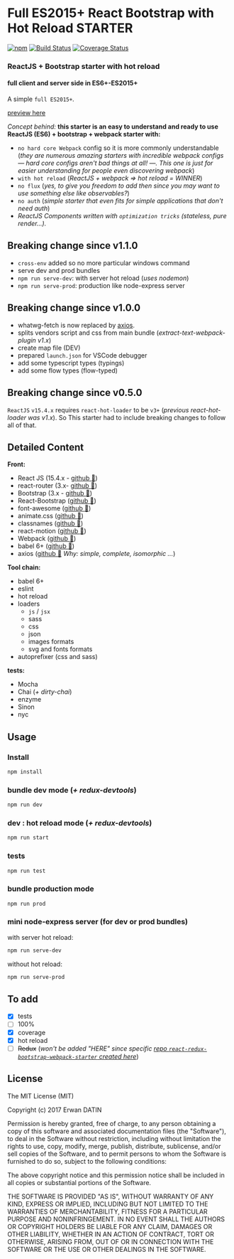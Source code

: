 Full ES2015+ React Bootstrap with Hot Reload STARTER
==========
[![npm](https://img.shields.io/npm/l/express.svg?maxAge=2592000)](https://github.com/MacKentoch/react-bootstrap-webpack-starter)
[![Build Status](https://travis-ci.org/MacKentoch/react-bootstrap-webpack-starter.svg?branch=master)](https://travis-ci.org/MacKentoch/react-bootstrap-webpack-starter)
[![Coverage Status](https://coveralls.io/repos/github/MacKentoch/react-bootstrap-webpack-starter/badge.svg?branch=master)](https://coveralls.io/github/MacKentoch/react-bootstrap-webpack-starter?branch=master)

### ReactJS + Bootstrap starter with hot reload

#### full client and server side in ES6+-ES2015+

A simple `full ES2015+`.

[preview here](https://mackentoch.github.io/react-bootstrap-webpack-starter)

*Concept behind:* **this starter is an easy to understand and ready to use ReactJS (ES6) + bootstrap + webpack starter with:**
- `no hard core Webpack` config so it is more commonly understandable (*they are numerous amazing starters with incredible webpack configs — hard core configs aren't bad things at all! —. This one is just for easier understanding for people even discovering webpack*)
- `with hot reload` (*ReactJS + webpack => hot reload = WINNER*)
- `no flux` (*yes, to give you freedom to add then since you may want to use something else like observables?*)
- `no auth` (*simple starter that even fits for simple applications that don't need auth*)
- *ReactJS Components written with `optimization tricks` (stateless, pure render...).*

## Breaking change since v1.1.0
- `cross-env` added so no more particular windows command
- serve dev and prod bundles 
 - `npm run serve-dev`: with server hot reload (*uses nodemon*)
 - `npm run serve-prod`: production like node-express server

## Breaking change since v1.0.0

- whatwg-fetch is now replaced by [axios](https://github.com/mzabriskie/axios).
- splits vendors script and css from main bundle (*extract-text-webpack-plugin v1.x*)
- create map file (DEV)
- prepared `launch.json` for VSCode debugger
- add some typescript types (typings)
- add some flow types (flow-typed)

## Breaking change since v0.5.0

`ReactJS` `v15.4.x` requires `react-hot-loader` to be `v3+` (*previous react-hot-loader was v1.x*).
So This starter had to include breaking changes to follow all of that.


## Detailed Content

**Front:**
- React JS (15.4.x - [github :link:](https://github.com/facebook/react))
- react-router (3.x- [github :link:](https://github.com/reactjs/react-router))
- Bootstrap (3.x - [github :link:](https://github.com/twbs/bootstrap))
- React-Bootstrap ([github :link:](https://github.com/react-bootstrap/react-bootstrap))
- font-awesome ([github :link:](https://github.com/FortAwesome/Font-Awesome))
- animate.css ([github :link:](https://github.com/daneden/animate.css))
- classnames ([github :link:](https://github.com/JedWatson/classnames))
- react-motion ([github :link:](https://github.com/chenglou/react-motion))
- Webpack ([github :link:](https://github.com/webpack/webpack))
- babel 6+ ([github :link:](https://github.com/babel/babel))
- axios ([github :link:](https://github.com/mzabriskie/axios) *Why: simple, complete, isomorphic ...*)

**Tool chain:**
- babel 6+
- eslint
- hot reload
- loaders
  - `js` / `jsx`
  - sass
  - css
  - json
  - images formats
  - svg and fonts formats
- autoprefixer (css and sass)

**tests:**
- Mocha
- Chai (*+ dirty-chai*)
- enzyme
- Sinon
- nyc


## Usage

### Install

```bash
npm install
```
### bundle dev mode (*+ redux-devtools*)

```bash
npm run dev
```

### dev : hot reload mode (*+ redux-devtools*)

```bash
npm run start
```

### tests

```bash
npm run test
```

### bundle production mode


```bash
npm run prod
```

### mini node-express server (for dev or prod bundles)

with server hot reload:
```bash
npm run serve-dev
```

without hot reload:
```bash
npm run serve-prod
```



## To add

- [x] tests
 - [ ] 100%
- [x] coverage
- [x] hot reload
- [ ] ~~Redux~~ (*won't be added "HERE" since specific [repo `react-redux-bootstrap-webpack-starter` created here](https://github.com/MacKentoch/react-redux-bootstrap-webpack-starter)*)

## License

The MIT License (MIT)

Copyright (c) 2017 Erwan DATIN

Permission is hereby granted, free of charge, to any person obtaining a copy of this software and associated documentation files (the "Software"), to deal in the Software without restriction, including without limitation the rights to use, copy, modify, merge, publish, distribute, sublicense, and/or sell copies of the Software, and to permit persons to whom the Software is furnished to do so, subject to the following conditions:

The above copyright notice and this permission notice shall be included in all copies or substantial portions of the Software.

THE SOFTWARE IS PROVIDED "AS IS", WITHOUT WARRANTY OF ANY KIND, EXPRESS OR IMPLIED, INCLUDING BUT NOT LIMITED TO THE WARRANTIES OF MERCHANTABILITY, FITNESS FOR A PARTICULAR PURPOSE AND NONINFRINGEMENT. IN NO EVENT SHALL THE AUTHORS OR COPYRIGHT HOLDERS BE LIABLE FOR ANY CLAIM, DAMAGES OR OTHER LIABILITY, WHETHER IN AN ACTION OF CONTRACT, TORT OR OTHERWISE, ARISING FROM, OUT OF OR IN CONNECTION WITH THE SOFTWARE OR THE USE OR OTHER DEALINGS IN THE SOFTWARE.
